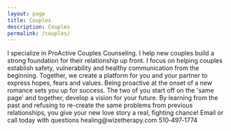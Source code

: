 ```yaml
---
layout: page
title: Couples
description: Couples
permalink: /couples/
---
```

<p class="text-justify">
I specialize in ProActive Couples Counseling. I help new couples build a strong foundation for their relationship up front. I focus on helping couples establish safety, vulnerability and healthy communication from the beginning. Together, we create a platform for you and your partner to express hopes, fears and values. Being proactive at the onset of a new romance sets you up for success. The two of you start off on the 'same page' and together, develop a vision for your future. By learning from the past and refusing to re-create the same problems from previous relationships, you give your new love story a real, fighting chance! Email or call today with questions healing@wizetherapy.com 510&#8209;497&#8209;1774
</p>
